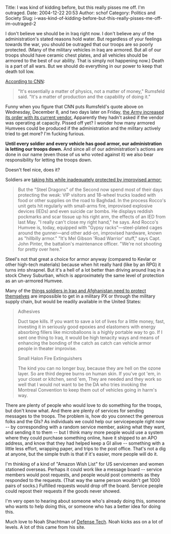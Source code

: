 Title: I was kind of kidding before, but this really pisses me off. I'm outraged.
Date: 2004-12-22 20:53
Author: schof
Category: Politics and Society
Slug: i-was-kind-of-kidding-before-but-this-really-pisses-me-off-im-outraged-2

I don't believe we should be in Iraq right now. I don't believe any of
the administration's stated reasons hold water. But regardless of your
feelings towards the war, you should be outraged that our troops are so
poorly protected. (Many of the military vehicles in Iraq are armored.
But all of our troops should have ceramic chest plates, and all vehicles
should be armored to the best of our ability. That is simply not
happening now.) Death is a part of all wars. But we should do everything
in our power to keep that death toll low.

[According to
CNN](http://www.cnn.com/2004/WORLD/meast/12/08/rumsfeld.troops/):

> "It's essentially a matter of physics, not a matter of money,"
> Rumsfeld said. "It's a matter of production and the capability of
> doing it."

Funny when you figure that CNN puts Rumsfeld's quote above on Wednesday,
December 8, and two days later on Friday, [the Army increased its order
with its current
vendor.](http://www.usatoday.com/news/nation/2004-12-11-humvee-increase_x.htm)
Apparently they hadn't asked if the vendor was operating at capacity.
Pissed off yet? I wonder how many armored Humvees could be produced if
the administration and the military actively tried to get more? I'm
fucking furious.

**Until every soldier and every vehicle has good armor, our
administration is letting our troops down.** And since all of our
administration's actions are done in our name (even those of us who
voted against it) we also bear responsibility for letting the troops
down.

Doesn't feel nice, does it?

Soldiers are [taking hits while inadequately protected by improvised
armor:](http://www.msnbc.msn.com/id/6700920/site/newsweek/)

> But the "Steel Dragons" of the Second now spend most of their days
> protecting the weak: VIP visitors and 18-wheel trucks loaded with food
> or other supplies on the road to Baghdad. In the process Rocco's unit
> gets hit regularly with small-arms fire, improvised explosive devices
> (IEDs) and even suicide car bombs. He displays reddish pockmarks and
> scar tissue up his right arm, the effects of an IED from last May. "I
> really can't close my right hand," he says. And Rocco's Humvee is,
> today, equipped with "Gypsy racks"—steel-plated cages around the
> gunner—and other add-on, improvised hardware, known as "hillbilly
> armor." "It's Mel Gibson 'Road Warrior' stuff," says Capt. John
> Pinter, the battalion's maintenance officer. "We're not shooting for
> pretty over here."

Steel's not that great a choice for armor anyway (compared to Kevlar or
other high-tech materials) because when hit really hard (like by an RPG)
it turns into shrapnel. But it's a hell of a lot better than driving
around Iraq in a stock Chevy Suburban, which is approximately the same
level of protection as an un-armored Humvee.

Many of the [things soldiers in Iraq and Afghanistan need to protect
themselves](http://www.techcentralstation.com/122104B.html) are
impossible to get in a military PX or through the military supply chain,
but would be readily available in the United States:

> Adhesives
>
> Duct tape kills. If you want to save a lot of lives for a little
> money, fast, investing it in seriously good epoxies and elastomers
> with energy absorbing fillers like microballoons is a highly portable
> way to go. If I sent one thing to Iraq, it would be high tenacity ways
> and means of enhancing the bonding of the catch as catch can vehicle
> armor people in theater improvise.
>
> Small Halon Fire Extinguishers
>
> The kind you can no longer buy, because they are hell on the ozone
> layer. So are third degree burns on human skin. If you've got 'em, in
> your closet or kitchen, send 'em, They are needed and they work so
> well that I would not want to be the DA who tries invoking the
> Montreal Convention to keep them out of vehicles going in harm's way.

There are plenty of people who would love to do something for the
troops, but don't know what. And there are plenty of services for
sending messages to the troops. The problem is, how do you connect the
generous folks and the GIs? As individuals we could help our
servicepeople right now -- by corresponding with a random service
member, asking what they want, and sending it to them -- but I think
many more people would use a system where they could purchase something
online, have it shipped to an APO address, and know that they had helped
keep a GI alive -- something with a little less effort, wrapping paper,
and trips to the post office. That's not a dig at anyone, but the simple
truth is that if it's easier, more people will do it.

I'm thinking of a kind of "Amazon Wish List" for US servicemen and women
stationed overseas. Perhaps it could work like a message board --
service members would post requests, and people would post comments as
they responded to the requests. (That way the same person wouldn't get
1000 pairs of socks.) Fulfilled requests would drop off the board.
Service people could repost their requests if the goods never showed.

I'm very open to hearing about someone who's already doing this, someone
who wants to help doing this, or someone who has a better idea for doing
this.

Much love to Noah Shachtman of [Defense
Tech](http://www.defensetech.org/). Noah kicks ass on a lot of levels. A
lot of this came from his site.

